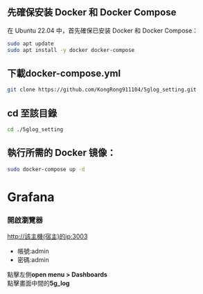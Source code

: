 ## 先確保安装 Docker 和 Docker Compose
在 Ubuntu 22.04 中，首先確保已安装 Docker 和 Docker Compose：
```bash
sudo apt update
sudo apt install -y docker docker-compose
```
##  下載docker-compose.yml
```bash
git clone https://github.com/KongRong911104/5glog_setting.git
```
## cd 至該目錄  
```bash
cd ./5glog_setting
```

## 執行所需的 Docker 镜像：
```bash
sudo docker-compose up -d  
```
# Grafana
### 開啟瀏覽器  
[http://該主機(宿主)的ip:3003](<http://該主機(宿主)的ip:3003/>)
* 帳號:admin  
* 密碼:admin


點擊左側**open menu > Dashboards**  
點擊畫面中間的**5g_log**  
